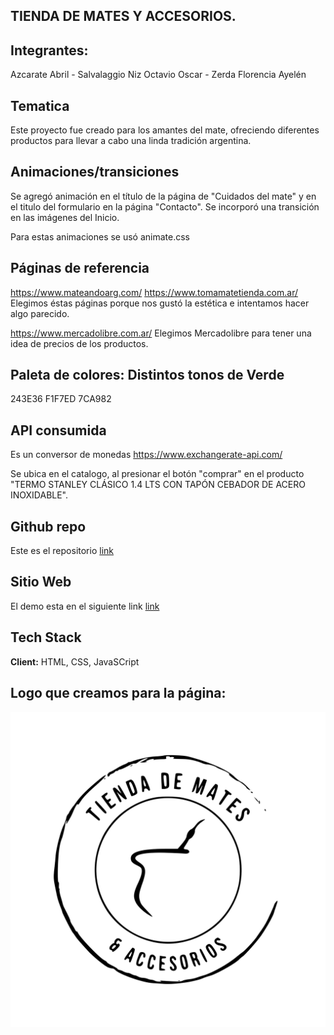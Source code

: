 ## TIENDA DE MATES Y ACCESORIOS.

## Integrantes:
Azcarate Abril -
Salvalaggio Niz Octavio Oscar -
Zerda Florencia Ayelén

## Tematica
Este proyecto fue creado para los amantes del mate, ofreciendo diferentes productos para llevar a cabo una linda tradición argentina.


## Animaciones/transiciones
Se agregó animación en el título de la página de "Cuidados del mate" y en el titulo del formulario en la página "Contacto".
Se incorporó una transición en las imágenes del Inicio.

Para estas animaciones se usó animate.css

## Páginas de referencia
https://www.mateandoarg.com/
https://www.tomamatetienda.com.ar/
Elegimos éstas páginas porque nos gustó la estética e intentamos hacer algo parecido.

https://www.mercadolibre.com.ar/
Elegimos Mercadolibre para tener una idea de precios de los productos.


## Paleta de colores: Distintos tonos de Verde
243E36
F1F7ED
7CA982

## API consumida
Es un conversor de monedas
https://www.exchangerate-api.com/

Se ubica en el catalogo, al presionar el botón "comprar" en el producto "TERMO STANLEY CLÁSICO 1.4 LTS CON TAPÓN CEBADOR DE ACERO INOXIDABLE".

## Github repo

Este es el repositorio [link](https://github.com/FZerda/grupo_16_TPO-TiendaWeb.git) 

## Sitio Web

El demo esta en el siguiente link [link](https://tiendadematesyaccesorios.netlify.app)

## Tech Stack

**Client:** HTML, CSS, JavaSCript



## Logo que creamos para la página:

![Screenshoot](./assets/logo3.svg) 



